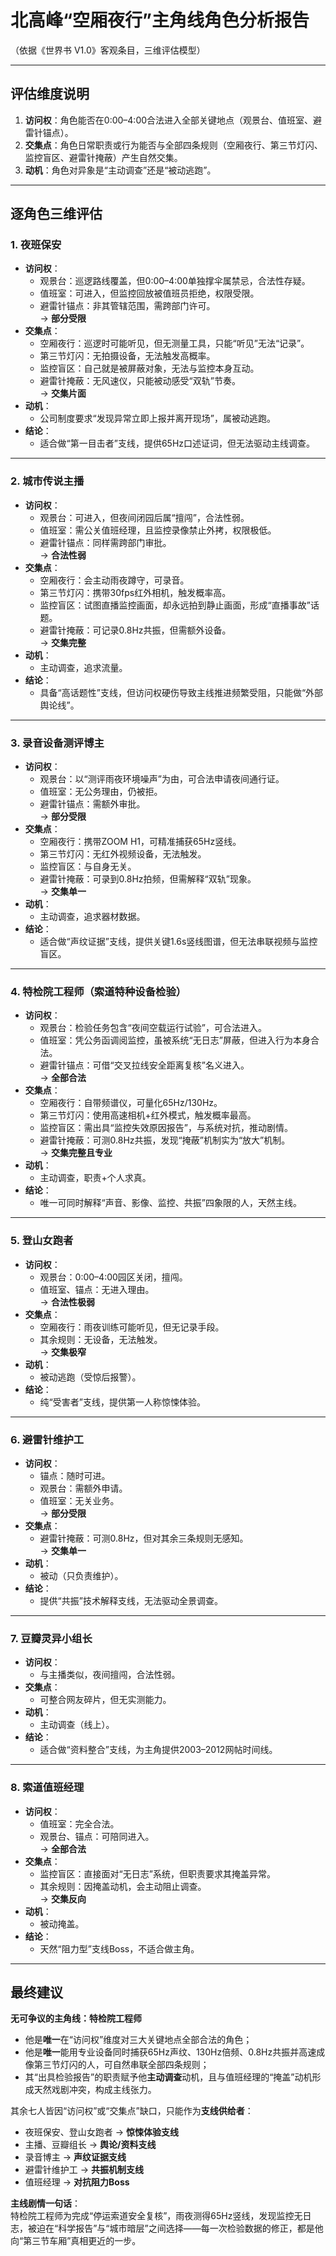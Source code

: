 # 北高峰“空厢夜行”主角线角色分析报告  
（依据《世界书 V1.0》客观条目，三维评估模型）

---

## 评估维度说明  
1. **访问权**：角色能否在0:00–4:00合法进入全部关键地点（观景台、值班室、避雷针锚点）。  
2. **交集点**：角色日常职责或行为能否与全部四条规则（空厢夜行、第三节灯闪、监控盲区、避雷针掩蔽）产生自然交集。  
3. **动机**：角色对异象是“主动调查”还是“被动逃跑”。  

---

## 逐角色三维评估  

### 1. 夜班保安  
- **访问权**：  
  - 观景台：巡逻路线覆盖，但0:00–4:00单独撑伞属禁忌，合法性存疑。  
  - 值班室：可进入，但监控回放被值班员拒绝，权限受限。  
  - 避雷针锚点：非其管辖范围，需跨部门许可。  
  → **部分受限**  
- **交集点**：  
  - 空厢夜行：巡逻时可能听见，但无测量工具，只能“听见”无法“记录”。  
  - 第三节灯闪：无拍摄设备，无法触发高概率。  
  - 监控盲区：自己就是被屏蔽对象，无法与监控本身互动。  
  - 避雷针掩蔽：无风速仪，只能被动感受“双轨”节奏。  
  → **交集片面**  
- **动机**：  
  - 公司制度要求“发现异常立即上报并离开现场”，属被动逃跑。  
- **结论**：  
  - 适合做“第一目击者”支线，提供65Hz口述证词，但无法驱动主线调查。  

---

### 2. 城市传说主播  
- **访问权**：  
  - 观景台：可进入，但夜间闭园后属“擅闯”，合法性弱。  
  - 值班室：需公关值班经理，且监控录像禁止外拷，权限极低。  
  - 避雷针锚点：同样需跨部门审批。  
  → **合法性弱**  
- **交集点**：  
  - 空厢夜行：会主动雨夜蹲守，可录音。  
  - 第三节灯闪：携带30fps红外相机，触发概率高。  
  - 监控盲区：试图直播监控画面，却永远拍到静止画面，形成“直播事故”话题。  
  - 避雷针掩蔽：可记录0.8Hz共振，但需额外设备。  
  → **交集完整**  
- **动机**：  
  - 主动调查，追求流量。  
- **结论**：  
  - 具备“高话题性”支线，但访问权硬伤导致主线推进频繁受阻，只能做“外部舆论线”。  

---

### 3. 录音设备测评博主  
- **访问权**：  
  - 观景台：以“测评雨夜环境噪声”为由，可合法申请夜间通行证。  
  - 值班室：无公务理由，仍被拒。  
  - 避雷针锚点：需额外审批。  
  → **部分受限**  
- **交集点**：  
  - 空厢夜行：携带ZOOM H1，可精准捕获65Hz竖线。  
  - 第三节灯闪：无红外视频设备，无法触发。  
  - 监控盲区：与自身无关。  
  - 避雷针掩蔽：可录到0.8Hz拍频，但需解释“双轨”现象。  
  → **交集单一**  
- **动机**：  
  - 主动调查，追求器材数据。  
- **结论**：  
  - 适合做“声纹证据”支线，提供关键1.6s竖线图谱，但无法串联视频与监控盲区。  

---

### 4. 特检院工程师（索道特种设备检验）  
- **访问权**：  
  - 观景台：检验任务包含“夜间空载运行试验”，可合法进入。  
  - 值班室：凭公务函调阅监控，虽被系统“无日志”屏蔽，但进入行为本身合法。  
  - 避雷针锚点：可借“交叉拉线安全距离复核”名义进入。  
  → **全部合法**  
- **交集点**：  
  - 空厢夜行：自带频谱仪，可量化65Hz/130Hz。  
  - 第三节灯闪：使用高速相机+红外模式，触发概率最高。  
  - 监控盲区：需出具“监控失效原因报告”，与系统对抗，推动剧情。  
  - 避雷针掩蔽：可测0.8Hz共振，发现“掩蔽”机制实为“放大”机制。  
  → **交集完整且专业**  
- **动机**：  
  - 主动调查，职责+个人求真。  
- **结论**：  
  - 唯一可同时解释“声音、影像、监控、共振”四象限的人，天然主线。  

---

### 5. 登山女跑者  
- **访问权**：  
  - 观景台：0:00–4:00园区关闭，擅闯。  
  - 值班室、锚点：无进入理由。  
  → **合法性极弱**  
- **交集点**：  
  - 空厢夜行：雨夜训练可能听见，但无记录手段。  
  - 其余规则：无设备，无法触发。  
  → **交集极窄**  
- **动机**：  
  - 被动逃跑（受惊后报警）。  
- **结论**：  
  - 纯“受害者”支线，提供第一人称惊悚体验。  

---

### 6. 避雷针维护工  
- **访问权**：  
  - 锚点：随时可进。  
  - 观景台：需额外申请。  
  - 值班室：无关业务。  
  → **部分受限**  
- **交集点**：  
  - 避雷针掩蔽：可测0.8Hz，但对其余三条规则无感知。  
  → **交集单一**  
- **动机**：  
  - 被动（只负责维护）。  
- **结论**：  
  - 提供“共振”技术解释支线，无法驱动全景调查。  

---

### 7. 豆瓣灵异小组长  
- **访问权**：  
  - 与主播类似，夜间擅闯，合法性弱。  
- **交集点**：  
  - 可整合网友碎片，但无实测能力。  
- **动机**：  
  - 主动调查（线上）。  
- **结论**：  
  - 适合做“资料整合”支线，为主角提供2003–2012网帖时间线。  

---

### 8. 索道值班经理  
- **访问权**：  
  - 值班室：完全合法。  
  - 观景台、锚点：可陪同进入。  
  → **全部合法**  
- **交集点**：  
  - 监控盲区：直接面对“无日志”系统，但职责要求其掩盖异常。  
  - 其余规则：因掩盖动机，会主动阻止调查。  
  → **交集反向**  
- **动机**：  
  - 被动掩盖。  
- **结论**：  
  - 天然“阻力型”支线Boss，不适合做主角。  

---

## 最终建议  
**无可争议的主角线：特检院工程师**  

- 他是**唯一**在“访问权”维度对三大关键地点全部合法的角色；  
- 他是**唯一**能用专业设备同时捕获65Hz声纹、130Hz倍频、0.8Hz共振并高速成像第三节灯闪的人，可自然串联全部四条规则；  
- 其“出具检验报告”的职责赋予他**主动调查**动机，且与值班经理的“掩盖”动机形成天然戏剧冲突，构成主线张力。  

其余七人皆因“访问权”或“交集点”缺口，只能作为**支线供给者**：  
- 夜班保安、登山女跑者 → **惊悚体验支线**  
- 主播、豆瓣组长 → **舆论/资料支线**  
- 录音博主 → **声纹证据支线**  
- 避雷针维护工 → **共振机制支线**  
- 值班经理 → **对抗阻力Boss**  

**主线剧情一句话**：  
特检院工程师为完成“停运索道安全复核”，雨夜测得65Hz竖线，发现监控无日志，被迫在“科学报告”与“城市暗层”之间选择——每一次检验数据的修正，都是他向“第三节车厢”真相更近的一步。